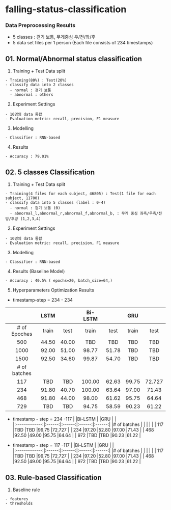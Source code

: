 # falling-status-classification
### Data Preprocessing Results
  - 5 classes : 걷기 보통, 무게중심 우/전/좌/후
  - 5 data set files per 1 person (Each file consists of 234 timestamps) 
  
  
## 01. Normal/Abnormal status classification 
  1. Training + Test Data split 
    
    - Training(80%) : Test(20%)
    - classify data into 2 classes 
      - normal : 걷기 보통
      - abnormal : others
      
  2. Experiment Settings
    
    - 10명의 data 통합
    - Evaluation metric: recall, precision, F1 measure
    
  3. Modelling
    
    - Classifier : RNN-based
    
  4. Results
  
    - Accuracy : 79.01%

## 02. 5 classes Classification
  1. Training + Test Data split 
    
    - Training(4 files for each subject, 46805) : Test(1 file for each subject, 11700)
    - classify data into 5 classes (label : 0-4)
      - normal : 걷기 보통 (0)
      - abnormal_l,abnormal_r,abnormal_f,abnormal_b, : 무게 중심 좌측/우측/전방/후방 (1,2,3,4)
      
  2. Experiment Settings
    
    - 10명의 data 통합
    - Evaluation metric: recall, precision, F1 measure
    
  3. Modelling
    
    - Classifier : RNN-based
    
  4. Results (Baseline Model)
  
    - Accuracy : 40.5% ( epochs=20, batch_size=64,)
   
  5. Hyperparameters Optimization Results
  - timestamp-step = 234 - 234
  

|               |LSTM     | | Bi-LSTM |      |GRU |      |      
|:-------------:|:------:|:------:|:------:|:------:|:------:|:------:|
| # of Epoches  |train   | test   |train   | test   |train   | test   |
| 500           | 44.50  | 40.00  |TBD     |TBD     |TBD     |TBD     |
| 1000           | 92.00  | 51.00  |98.77   |51.78   |TBD     |TBD     |
| 1500          | 92.50  | 34.60  |99.87  |54.70 |TBD     |TBD     |
|# of batches   |        |        |        |        |        |        |
| 117            | TBD   | TBD   |100.00    |62.63   |99.75    |72.727   |
| 234            | 91.80  | 40.70  |100.00   |63.64  |97.00    |71.43    |
| 468          | 91.80  | 44.00  |98.00   |61.62   |95.75    |64.64    |
| 729          | TBD   | TBD   |94.75     |58.59    |90.23     |61.22    |
 
 - timestamp - step = 234 -117
 |               |Bi-LSTM     | |GRU |      |    
|:-------------:|:------:|:------:|:------:|:------:|
|# of batches    |        |        |        |        |
| 117           |TBD     |TBD    |99.75    |72.727   |
| 234           |97.20   |52.80  |97.00    |71.43    |
| 468         |92.50   |49.00   |95.75    |64.64    |
| 972           |TBD     |TBD    |90.23     |61.22    |

 - timestamp - step = 117 -117
 |               |Bi-LSTM     | |GRU |      |    
|:-------------:|:------:|:------:|:------:|:------:|
|# of batches    |        |        |        |        |
| 117           |TBD     |TBD    |99.75    |72.727   |
| 234           |97.20   |52.80  |97.00    |71.43    |
| 468         |92.50   |49.00   |95.75    |64.64    |
| 972           |TBD     |TBD    |90.23     |61.22    |

## 03. Rule-based Classification

  1. Baseline rule
  
    - features
    - thresholds
    
    
    
  
